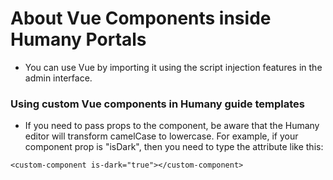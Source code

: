 # About Vue Components inside Humany Portals
- You can use Vue by importing it using the script injection features in the admin interface.

### Using custom Vue components in Humany guide templates
- If you need to pass props to the component, be aware that the Humany editor will transform camelCase to lowercase. For example, if your component prop is "isDark", then you need to type the attribute like this:
```
<custom-component is-dark="true"></custom-component>
```